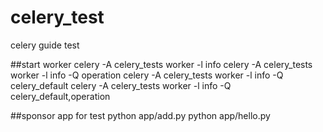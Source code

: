 # celery_test
celery guide test

##start worker 
celery -A celery_tests worker -l info
celery -A celery_tests worker -l info -Q operation
celery -A celery_tests worker -l info -Q celery_default
celery -A celery_tests worker -l info -Q celery_default,operation

##sponsor app for test
python app/add.py
python app/hello.py

